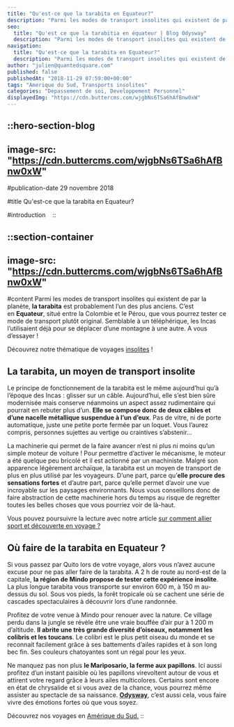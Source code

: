 ```yaml
---
title: "Qu'est-ce que la tarabita en Equateur?"
description: "Parmi les modes de transport insolites qui existent de par la planète, la tarabita est probablement l'un des plus anciens. C'est en Equateur , situe entre la Colombie et le Pérou, que vous pourrez tester ce mode de transport plutôt original. Semblable a un téléphérique, les Incas l'utilisaient déjà pour ..."
seo:
  title: "Qu'est ce que la tarabitia en équateur | Blog Odysway"
  description: "Parmi les modes de transport insolites qui existent de par la planete, la tarabita est probablement l'un des plus anciens."
navigation:
  title: "Qu'est-ce que la tarabita en Equateur?"
  description: "Parmi les modes de transport insolites qui existent de par la planète, la tarabita est probablement l'un des plus anciens. C'est en Equateur , situe entre la Colombie et le Pérou, que vous pourrez tester ce mode de transport plutôt original. Semblable a un téléphérique, les Incas l'utilisaient déjà pour ..."
author: "julien@quantedsquare.com"
published: false
publishedAt: "2018-11-29 07:59:00+00:00"
tags: "Amerique du Sud, Transports insolites"
categories: "Depassement de soi, Developpement Personnel"
displayedImg: "https://cdn.buttercms.com/wjgbNs6TSa6hAfBnw0xW"
---
```


::hero-section-blog
---
image-src: "https://cdn.buttercms.com/wjgbNs6TSa6hAfBnw0xW"
---
#publication-date
29 novembre 2018

#title
Qu'est-ce que la tarabita en Equateur?

#introduction
  
::

::section-container
---
image-src: "https://cdn.buttercms.com/wjgbNs6TSa6hAfBnw0xW"
---
#content
Parmi les modes de transport insolites qui existent de par la planète, **la tarabita** est probablement l’un des plus anciens. C’est en **Equateur**, situé entre la Colombie et le Pérou, que vous pourrez tester ce mode de transport plutôt original. Semblable à un téléphérique, les Incas l’utilisaient déjà pour se déplacer d’une montagne à une autre. A vous d’essayer !

Découvrez notre thématique de voyages [insolites](https://odysway.com/thematiques/voyage-insolite) !

## La tarabita, un moyen de transport insolite

Le principe de fonctionnement de la tarabita est le même aujourd’hui qu’à l’époque des Incas : glisser sur un câble. Aujourd’hui, elle s’est bien sûre modernisée mais conserve néanmoins un aspect assez rudimentaire qui pourrait en rebuter plus d’un. **Elle se compose donc de deux câbles et d’une nacelle métallique suspendue à l’un d’eux**. Pas de vitre, ni de porte automatique, juste une petite porte fermée par un loquet. Vous l’aurez compris, personnes sujettes au vertige ou craintives s’abstenir…

La machinerie qui permet de la faire avancer n’est ni plus ni moins qu’un simple moteur de voiture ! Pour permettre d’activer le mécanisme, le moteur a été quelque peu bricolé et il est actionné par un machiniste. Malgré son apparence légèrement archaïque, la tarabita est un moyen de transport de plus en plus utilisé par les voyageurs. D’une part, parce qu’**elle procure des sensations fortes** et d’autre part, parce qu’elle permet d’avoir une vue incroyable sur les paysages environnants. Nous vous conseillons donc de faire abstraction de cette machinerie hors du temps au risque de regretter toutes les belles choses que vous pourriez voir de là-haut.

Vous pouvez poursuivre la lecture avec notre article [sur comment allier sport et découverte en voyage ?](https://odysway.com/sport-decouverte-voyage)

## Où faire de la tarabita en Equateur ?

Si vous passez par Quito lors de votre voyage, alors vous n’avez aucune excuse pour ne pas aller faire de la tarabita. A 2 h de route au nord-est de la capitale, **la région de Mindo propose de tester cette expérience insolite**. La plus longue tarabita vous transporte sur environ 600 m, à 150 m au-dessus du sol. Sous vos pieds, la forêt tropicale où se cachent une série de cascades spectaculaires à découvrir lors d’une randonnée.

Profitez de votre venue à Mindo pour renouer avec la nature. Ce village perdu dans la jungle se révèle être une vraie bouffée d’air pur à 1 200 m d’altitude. **Il abrite une très grande diversité d’oiseaux, notamment les colibris et les toucans**. Le colibri est le plus petit oiseau du monde et se reconnait facilement grâce à ses battements d’ailes rapides et à son long bec fin. Ses couleurs chatoyantes sont un régal pour les yeux.

Ne manquez pas non plus **le Mariposario, la ferme aux papillons**. Ici aussi profitez d’un instant paisible où les papillons virevoltent autour de vous et attirent votre regard grâce à leurs ailes multicolores. Certains sont encore en état de chrysalide et si vous avez de la chance, vous pourrez même assister au spectacle de sa naissance. [**Odysway**](https://odysway.com/), c’est aussi cela, vous faire vivre des émotions fortes où que vous soyez.

Découvrez nos voyages en [Amérique du Sud.](https://odysway.com/destinations/amerique-du-sud)
::
